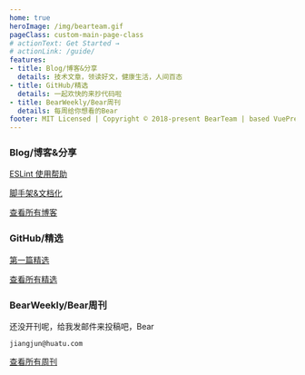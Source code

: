 ```yaml
---
home: true
heroImage: /img/bearteam.gif
pageClass: custom-main-page-class
# actionText: Get Started →
# actionLink: /guide/
features:
- title: Blog/博客&分享
  details: 技术文章，领读好文，健康生活，人间百态
- title: GitHub/精选
  details: 一起欢快的来抄代码啦
- title: BearWeekly/Bear周刊
  details: 每周给你想看的Bear
footer: MIT Licensed | Copyright © 2018-present BearTeam | based VuePress
---
```


### Blog/博客&分享

[ESLint 使用帮助](/blog/javascript/ESLintHelp.html)

[脚手架&文档化](/blog/other/tutu-cli.html)

[查看所有博客](/blog/)

### GitHub/精选

[第一篇精选]()

[查看所有精选](/github/)

### BearWeekly/Bear周刊

还没开刊呢，给我发邮件来投稿吧，Bear

`jiangjun@huatu.com`

[查看所有周刊](/weekly/)